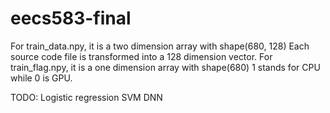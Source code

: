 # eecs583-final

For train_data.npy, it is a two dimension array with shape(680, 128)
Each source code file is transformed into a 128 dimension vector.
For train_flag.npy, it is a one dimension array with shape(680)
1 stands for CPU while 0 is GPU.


TODO:
Logistic regression
SVM
DNN
